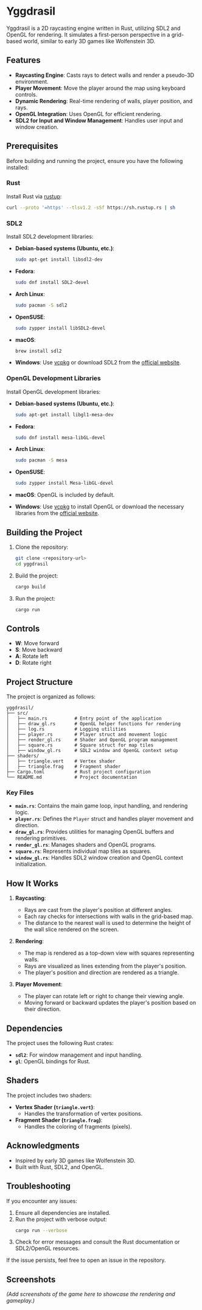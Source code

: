 # Yggdrasil

Yggdrasil is a 2D raycasting engine written in Rust, utilizing SDL2 and OpenGL for rendering. It simulates a first-person perspective in a grid-based world, similar to early 3D games like Wolfenstein 3D.

## Features

- **Raycasting Engine**: Casts rays to detect walls and render a pseudo-3D environment.
- **Player Movement**: Move the player around the map using keyboard controls.
- **Dynamic Rendering**: Real-time rendering of walls, player position, and rays.
- **OpenGL Integration**: Uses OpenGL for efficient rendering.
- **SDL2 for Input and Window Management**: Handles user input and window creation.

## Prerequisites

Before building and running the project, ensure you have the following installed:

### Rust
Install Rust via [rustup](https://rustup.rs/):
```bash
curl --proto '=https' --tlsv1.2 -sSf https://sh.rustup.rs | sh
```

### SDL2
Install SDL2 development libraries:

- **Debian-based systems (Ubuntu, etc.)**:
  ```bash
  sudo apt-get install libsdl2-dev
  ```

- **Fedora**:
  ```bash
  sudo dnf install SDL2-devel
  ```

- **Arch Linux**:
  ```bash
  sudo pacman -S sdl2
  ```

- **OpenSUSE**:
  ```bash
  sudo zypper install libSDL2-devel
  ```

- **macOS**:
  ```bash
  brew install sdl2
  ```

- **Windows**:
  Use [vcpkg](https://github.com/microsoft/vcpkg) or download SDL2 from the [official website](https://www.libsdl.org/).

### OpenGL Development Libraries
Install OpenGL development libraries:

- **Debian-based systems (Ubuntu, etc.)**:
  ```bash
  sudo apt-get install libgl1-mesa-dev
  ```

- **Fedora**:
  ```bash
  sudo dnf install mesa-libGL-devel
  ```

- **Arch Linux**:
  ```bash
  sudo pacman -S mesa
  ```

- **OpenSUSE**:
  ```bash
  sudo zypper install Mesa-libGL-devel
  ```

- **macOS**:
  OpenGL is included by default.

- **Windows**:
  Use [vcpkg](https://github.com/microsoft/vcpkg) to install OpenGL or download the necessary libraries from the [official website](https://www.opengl.org/).

## Building the Project

1. Clone the repository:
   ```bash
   git clone <repository-url>
   cd yggdrasil
   ```

2. Build the project:
   ```bash
   cargo build
   ```

3. Run the project:
   ```bash
   cargo run
   ```

## Controls

- **W**: Move forward
- **S**: Move backward
- **A**: Rotate left
- **D**: Rotate right

## Project Structure

The project is organized as follows:

```
yggdrasil/
├── src/
│   ├── main.rs          # Entry point of the application
│   ├── draw_gl.rs       # OpenGL helper functions for rendering
│   ├── log.rs           # Logging utilities
│   ├── player.rs        # Player struct and movement logic
│   ├── render_gl.rs     # Shader and OpenGL program management
│   ├── square.rs        # Square struct for map tiles
│   ├── window_gl.rs     # SDL2 window and OpenGL context setup
├── shaders/
│   ├── triangle.vert    # Vertex shader
│   ├── triangle.frag    # Fragment shader
├── Cargo.toml           # Rust project configuration
└── README.md            # Project documentation
```

### Key Files

- **`main.rs`**: Contains the main game loop, input handling, and rendering logic.
- **`player.rs`**: Defines the `Player` struct and handles player movement and direction.
- **`draw_gl.rs`**: Provides utilities for managing OpenGL buffers and rendering primitives.
- **`render_gl.rs`**: Manages shaders and OpenGL programs.
- **`square.rs`**: Represents individual map tiles as squares.
- **`window_gl.rs`**: Handles SDL2 window creation and OpenGL context initialization.

## How It Works

1. **Raycasting**:
   - Rays are cast from the player's position at different angles.
   - Each ray checks for intersections with walls in the grid-based map.
   - The distance to the nearest wall is used to determine the height of the wall slice rendered on the screen.

2. **Rendering**:
   - The map is rendered as a top-down view with squares representing walls.
   - Rays are visualized as lines extending from the player's position.
   - The player's position and direction are rendered as a triangle.

3. **Player Movement**:
   - The player can rotate left or right to change their viewing angle.
   - Moving forward or backward updates the player's position based on their direction.

## Dependencies

The project uses the following Rust crates:

- **`sdl2`**: For window management and input handling.
- **`gl`**: OpenGL bindings for Rust.

## Shaders

The project includes two shaders:

- **Vertex Shader (`triangle.vert`)**:
  - Handles the transformation of vertex positions.
- **Fragment Shader (`triangle.frag`)**:
  - Handles the coloring of fragments (pixels).

## Acknowledgments

- Inspired by early 3D games like Wolfenstein 3D.
- Built with Rust, SDL2, and OpenGL.

## Troubleshooting

If you encounter any issues:

1. Ensure all dependencies are installed.
2. Run the project with verbose output:
   ```bash
   cargo run --verbose
   ```
3. Check for error messages and consult the Rust documentation or SDL2/OpenGL resources.

If the issue persists, feel free to open an issue in the repository.

## Screenshots

*(Add screenshots of the game here to showcase the rendering and gameplay.)*
